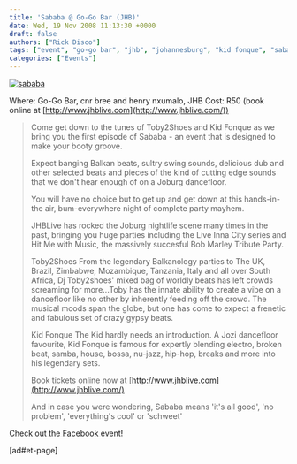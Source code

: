 ```yaml
---
title: 'Sababa @ Go-Go Bar (JHB)'
date: Wed, 19 Nov 2008 11:13:30 +0000
draft: false
authors: ["Rick Disco"]
tags: ["event", "go-go bar", "jhb", "johannesburg", "kid fonque", "sababa", "toby2shoes"]
categories: ["Events"]
---
```


[![](/wp-content/uploads/2008/11/sababa.jpg "sababa")](/wp-content/uploads/2008/11/sababa.jpg)

Where: Go-Go Bar, cnr bree and henry nxumalo, JHB Cost: R50 (book online at [http://www.jhblive.com](http://www.jhblive.com/))

> Come get down to the tunes of Toby2Shoes and Kid Fonque as we bring you the first episode of Sababa - an event that is designed to make your booty groove.
>
> Expect banging Balkan beats, sultry swing sounds, delicious dub and other selected beats and pieces of the kind of cutting edge sounds that we don't hear enough of on a Joburg dancefloor.
>
> You will have no choice but to get up and get down at this hands-in-the air, bum-everywhere night of complete party mayhem.
>
> JHBLive has rocked the Joburg nightlife scene many times in the past, bringing you huge parties including the Live Inna City series and Hit Me with Music, the massively succesful Bob Marley Tribute Party.
>
> Toby2Shoes From the legendary Balkanology parties to The UK, Brazil, Zimbabwe, Mozambique, Tanzania, Italy and all over South Africa, Dj Toby2shoes' mixed bag of worldly beats has left crowds screaming for more...Toby has the innate ability to create a vibe on a dancefloor like no other by inherently feeding off the crowd. The musical moods span the globe, but one has come to expect a frenetic and fabulous set of crazy gypsy beats.
>
> Kid Fonque The Kid hardly needs an introduction. A Jozi dancefloor favourite, Kid Fonque is famous for expertly blending electro, broken beat, samba, house, bossa, nu-jazz, hip-hop, breaks and more into his legendary sets.
>
> Book tickets online now at [http://www.jhblive.com](http://www.jhblive.com/)
>
> And in case you were wondering, Sababa means 'it's all good', 'no problem', 'everything's cool' or 'schweet'

[Check out the Facebook event](http://www.facebook.com/event.php?eid=46046675759 "Facebook Event")!

\[ad#et-page\]